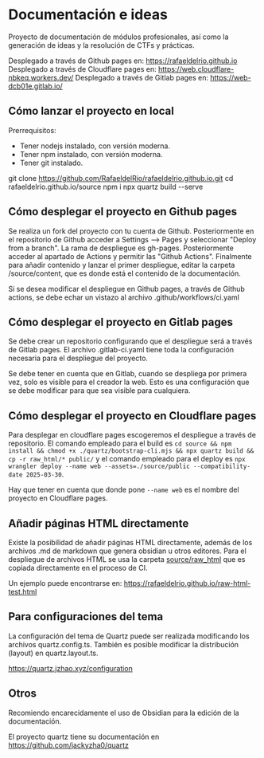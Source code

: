 # Documentación e ideas

Proyecto de documentación de módulos profesionales, así como la generación de ideas y la resolución de CTFs y prácticas.

Desplegado a través de Github pages en: https://rafaeldelrio.github.io
Desplegado a través de Cloudflare pages en: https://web.cloudflare-nbkeq.workers.dev/
Desplegado a través de Gitlab pages en: https://web-dcb01e.gitlab.io/


## Cómo lanzar el proyecto en local

Prerrequisitos:
- Tener nodejs instalado, con versión moderna.
- Tener npm instalado, con versión moderna.
- Tener git instalado.

git clone https://github.com/RafaeldelRio/rafaeldelrio.github.io.git
cd rafaeldelrio.github.io/source
npm i
npx quartz build --serve


## Cómo desplegar el proyecto en Github pages

Se realiza un fork del proyecto con tu cuenta de Github. Posteriormente en el repositorio de Github acceder a 
Settings --> Pages y seleccionar "Deploy from a branch". La rama de despliegue es gh-pages.
Posteriormente acceder al apartado de Actions y permitir las "Github Actions".
Finalmente para añadir contenido y lanzar el primer despliegue, editar la carpeta /source/content, que es donde está el contenido de la documentación.

Si se desea modificar el despliegue en Github pages, a través de Github actions, se debe echar un vistazo al archivo .github/workflows/ci.yaml


## Cómo desplegar el proyecto en Gitlab pages

Se debe crear un repositorio configurando que el despliegue será a través de Gitlab pages. El archivo .gitlab-ci.yaml tiene toda la configuración necesaria para el despliegue del proyecto.

Se debe tener en cuenta que en Gitlab, cuando se despliega por primera vez, solo es visible para el creador la web. Esto es una configuración que se debe modificar para que sea visible para cualquiera.


## Cómo desplegar el proyecto en Cloudflare pages

Para desplegar en cloudflare pages escogeremos el despliegue a través de repositorio. El comando empleado para el build es `cd source && npm install && chmod +x ./quartz/bootstrap-cli.mjs && npx quartz build && cp -r raw_html/* public/` y el comando empleado para el deploy es `npx wrangler deploy --name web --assets=./source/public --compatibility-date 2025-03-30`.

Hay que tener en cuenta que donde pone `--name web` es el nombre del proyecto en Cloudflare pages.


## Añadir páginas HTML directamente

Existe la posibilidad de añadir páginas HTML directamente, además de los archivos .md de markdown que genera obsidian u otros editores.
Para el despliegue de archivos HTML se usa la carpeta [source/raw_html](./source/raw_html) que es copiada directamente en el proceso de CI.

Un ejemplo puede encontrarse en: https://rafaeldelrio.github.io/raw-html-test.html


## Para configuraciones del tema

La configuración del tema de Quartz puede ser realizada modificando los archivos quartz.config.ts.
También es posible modificar la distribución (layout) en quartz.layout.ts.

https://quartz.jzhao.xyz/configuration


## Otros

Recomiendo encarecidamente el uso de Obsidian para la edición de la documentación.

El proyecto quartz tiene su documentación en https://github.com/jackyzha0/quartz
